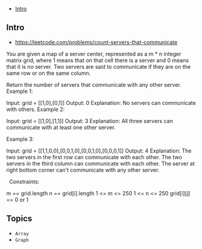 - [Intro](#intro)

## Intro

- https://leetcode.com/problems/count-servers-that-communicate

You are given a map of a server center, represented as a m * n integer matrix grid, where 1 means that on that cell there is a server and 0 means that it is no server. Two servers are said to communicate if they are on the same row or on the same column.

Return the number of servers that communicate with any other server.
 
Example 1:


Input: grid = [[1,0],[0,1]]
Output: 0
Explanation: No servers can communicate with others.
Example 2:


Input: grid = [[1,0],[1,1]]
Output: 3
Explanation: All three servers can communicate with at least one other server.

Example 3:


Input: grid = [[1,1,0,0],[0,0,1,0],[0,0,1,0],[0,0,0,1]]
Output: 4
Explanation: The two servers in the first row can communicate with each other. The two servers in the third column can communicate with each other. The server at right bottom corner can't communicate with any other server.

 
Constraints:

m == grid.length
n == grid[i].length
1 <= m <= 250
1 <= n <= 250
grid[i][j] == 0 or 1



## Topics

- `Array`
- `Graph`


